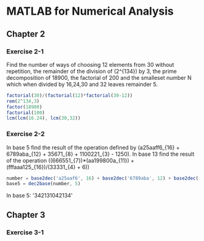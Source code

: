 # MATLAB for Numerical Analysis 

## Chapter 2
### Exercise 2-1 

Find the number of ways of choosing 12 elements from 30 without repetition, the remainder of the division of \(2^{134}\) by 3,
the prime decomposition of 18900, the factorial of 200 and the smalleset number N which when divided by 16,24,30 and 32 leaves remainder 5.

``` js
factorial(30)/(factorial(12)*factorial(30-12))
rem(2^134,3)
factor(18900)
factorial(100)
lcm(lcm(16.24), lcm(30,32))
```
### Exercise 2-2

In base 5 find the result of the operation defined by \(a25aaff6_{16} + 6789aba_{12} + 35671_{8} + 1100221_{3} - 1250\). 
In base 13 find the result of the operation \((666551_{7})*(aa199800a_{11}) + (fffaaa125_{16})/(33331_{4} + 6)\)

``` js
number = base2dec('a25aaf6', 16) + base2dec('6789aba', 12) + base2dec('35671', 8) + base2dec('1100221', 3) - 1250
base5 = dec2base(number, 5)
```
In base 5: '342131042134'

## Chapter 3 
### Exercise 3-1
